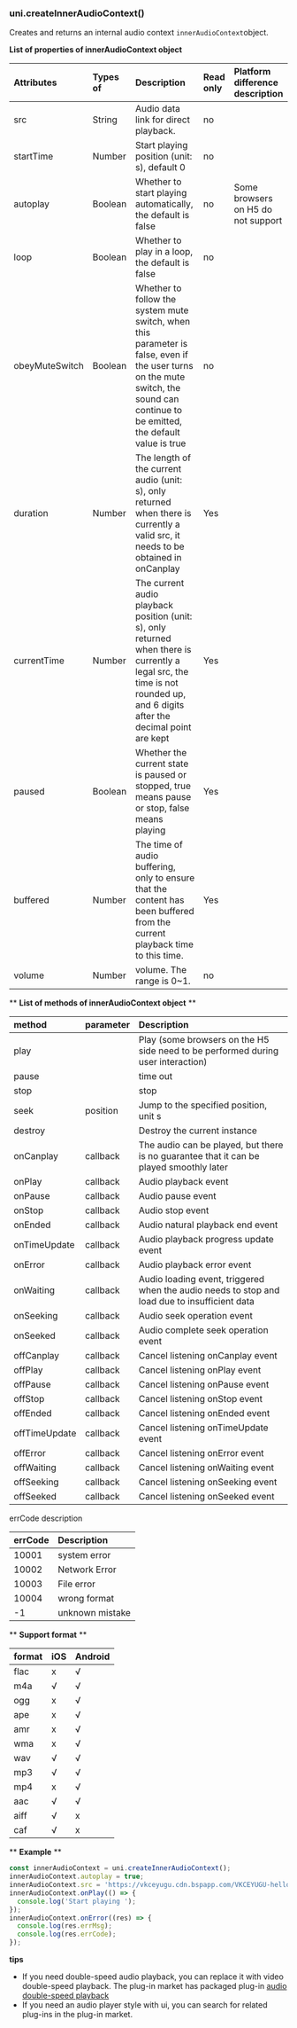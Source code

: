 ### uni.createInnerAudioContext()
Creates and returns an internal audio context `innerAudioContext`object.

 **List of properties of innerAudioContext object** 

| Attributes     | Types of | Description                                                  | Read only | Platform difference description                              |
|:-|:-|:-|:-|:-|
|src|String| Audio data link for direct playback.                         | no        |              |
|startTime|Number| Start playing position (unit: s), default 0                  | no        ||
|autoplay|Boolean| Whether to start playing automatically, the default is false | no        | Some browsers on H5 do not support                           |
|loop|Boolean| Whether to play in a loop, the default is false              | no        ||
|obeyMuteSwitch|Boolean| Whether to follow the system mute switch, when this parameter is false, even if the user turns on the mute switch, the sound can continue to be emitted, the default value is true | no        |  |
|duration|Number| The length of the current audio (unit: s), only returned when there is currently a valid src, it needs to be obtained in onCanplay | Yes       ||
|currentTime|Number| The current audio playback position (unit: s), only returned when there is currently a legal src, the time is not rounded up, and 6 digits after the decimal point are kept | Yes       ||
|paused|Boolean| Whether the current state is paused or stopped, true means pause or stop, false means playing | Yes       ||
|buffered|Number| The time of audio buffering, only to ensure that the content has been buffered from the current playback time to this time. | Yes       ||
|volume|Number| volume. The range is 0~1.                                    | no        |&nbsp;|


** **List of methods of innerAudioContext object** **

| method        | parameter | Description                                                  |
|:-|:-|:-|
|play||Play (some browsers on the H5 side need to be performed during user interaction)|
|pause||time out|
|stop||stop|
|seek|position|Jump to the specified position, unit s|
|destroy||Destroy the current instance|
|onCanplay|callback|The audio can be played, but there is no guarantee that it can be played smoothly later|
|onPlay|callback|Audio playback event|
|onPause|callback|Audio pause event|
|onStop|callback|Audio stop event|
|onEnded|callback|Audio natural playback end event|
|onTimeUpdate|callback|Audio playback progress update event|
|onError|callback|Audio playback error event|
|onWaiting|callback|Audio loading event, triggered when the audio needs to stop and load due to insufficient data|
|onSeeking|callback|Audio seek operation event|
|onSeeked|callback|Audio complete seek operation event|
|offCanplay|callback|Cancel listening onCanplay event|
|offPlay|callback|Cancel listening onPlay event|
|offPause|callback|Cancel listening onPause event|
|offStop|callback|Cancel listening onStop event|
|offEnded|callback|Cancel listening onEnded event|
|offTimeUpdate|callback|Cancel listening onTimeUpdate event|
|offError|callback|Cancel listening onError event|
|offWaiting|callback|Cancel listening onWaiting event|
|offSeeking|callback|Cancel listening onSeeking event|
|offSeeked|callback|Cancel listening onSeeked event|

 errCode description 

|errCode|**Description**|
|:-|:-|
|10001|system error|
|10002|Network Error|
|10003|File error|
|10004|wrong format|
|-1|unknown mistake|


** **Support format** **

|**format**|iOS|Android|
|:-|:-|:-|
|flac	|x|√|
|m4a	|√|√|
|ogg	|x|√|
|ape	|x|√|
|amr	|x|√|
|wma	|x|√|
|wav	|√|√|
|mp3	|√|√|
|mp4	|x|√|
|aac	|√|√|
|aiff	|√|x|
|caf	|√|x|

** **Example** **

```javascript
const innerAudioContext = uni.createInnerAudioContext();
innerAudioContext.autoplay = true;
innerAudioContext.src = 'https://vkceyugu.cdn.bspapp.com/VKCEYUGU-hello-uniapp/2cc220e0-c27a-11ea-9dfb-6da8e309e0d8.mp3';
innerAudioContext.onPlay(() => {
  console.log('Start playing ');
});
innerAudioContext.onError((res) => {
  console.log(res.errMsg);
  console.log(res.errCode);
});
```

**tips**

- If you need double-speed audio playback, you can replace it with video double-speed playback. The plug-in market has packaged plug-in [audio double-speed playback](https://ext.dcloud.net.cn/search?q=音频倍速播放)
- If you need an audio player style with ui, you can search for related plug-ins in the plug-in market.
